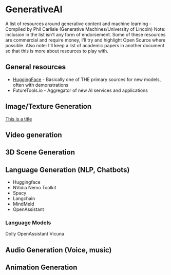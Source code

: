 # GenerativeAI
A list of resources around generative content and machine learning - Compiled by Phil Carlisle (Generative Machines/University of Lincoln)
Note: inclusion in the list isn't any form of endorsement. Some of these resources are commercial and require money, I'll try and highlight Open Source where possible.
Also note: I'll keep a list of academic papers in another document so that this is more about resources to play with.

## General resources
- [HuggingFace](http://www.huggingface.co) - Basically one of THE primary sources for new models, often with demonstrations
- FutureTools.io - Aggregator of new AI services and applications

## Image/Texture Generation
[This is a title](https://www.example.com)

## Video generation


## 3D Scene Generation


## Language Generation (NLP, Chatbots)
- Huggingface
- NVidia Nemo Toolkit
- Spacy
- Langchain
- MindMeld
- OpenAssistant

### Language Models
Dolly
OpenAssistant
Vicuna



## Audio Generation (Voice, music)


## Animation Generation



